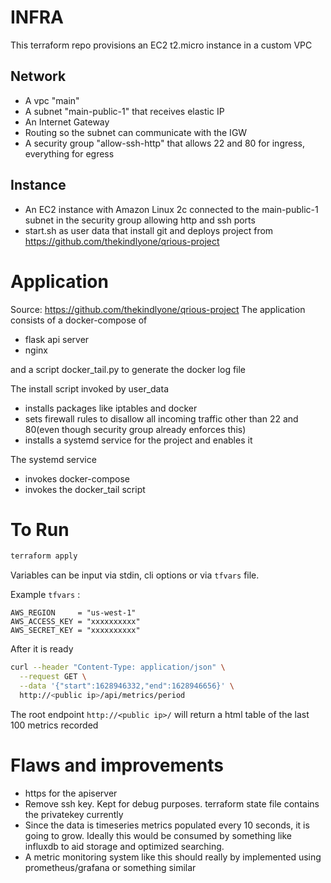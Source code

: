 # INFRA

This terraform repo provisions an EC2 t2.micro instance in a custom VPC

## Network 

* A vpc "main"
* A subnet "main-public-1" that receives elastic IP
* An Internet Gateway
* Routing so the subnet can communicate with the IGW
* A security group "allow-ssh-http" that allows 22 and 80 for ingress, everything for egress

## Instance

* An EC2 instance with Amazon Linux 2c connected to the main-public-1 subnet in the security group allowing http and ssh ports
* start.sh as user data that install git and deploys project from https://github.com/thekindlyone/qrious-project


# Application

Source: https://github.com/thekindlyone/qrious-project
The application consists of a docker-compose of 
* flask api server
* nginx 

and a script docker_tail.py to generate the docker log file 

The install script invoked by user_data
* installs packages like iptables and docker
* sets firewall rules to disallow all incoming traffic other than 22 and 80(even though security group already enforces this)
* installs a systemd service for the project and enables it

The systemd service
* invokes docker-compose
* invokes the docker_tail script



# To Run

```bash
terraform apply
```
Variables can be input via stdin, cli options or via `tfvars` file. 

Example `tfvars` :

```
AWS_REGION     = "us-west-1"
AWS_ACCESS_KEY = "xxxxxxxxxx"
AWS_SECRET_KEY = "xxxxxxxxxx"
```



After it is ready
```bash
curl --header "Content-Type: application/json" \
  --request GET \
  --data '{"start":1628946332,"end":1628946656}' \
  http://<public ip>/api/metrics/period
```

The root endpoint `http://<public ip>/` will return a html table of the last 100 metrics recorded 

# Flaws and improvements 

* https for the apiserver
* Remove ssh key. Kept for debug purposes. terraform state file contains the privatekey currently
* Since the data is timeseries metrics populated every 10 seconds, it is going to grow. Ideally this would be consumed by something like influxdb to aid storage and optimized searching.
* A metric monitoring system like this should really by implemented using prometheus/grafana or something similar
